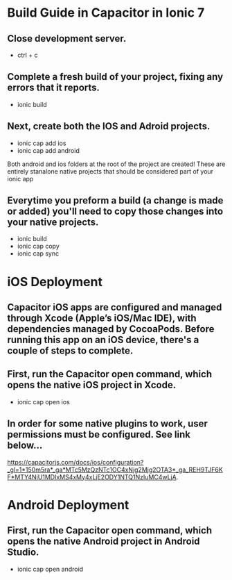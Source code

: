 # Build Guide in Capacitor in Ionic 7

## Close development server.

-   ctrl + c

## Complete a fresh build of your project, fixing any errors that it reports.

-   ionic build

## Next, create both the IOS and Adroid projects.

-   ionic cap add ios
-   ionic cap add android

Both android and ios folders at the root of the project are created! These are entirely stanalone native projects that should be considered part of your ionic app

## Everytime you preform a build (a change is made or added) you'll need to copy those changes into your native projects.

-   ionic build
-   ionic cap copy
-   ionic cap sync

# iOS Deployment

## Capacitor iOS apps are configured and managed through Xcode (Apple’s iOS/Mac IDE), with dependencies managed by CocoaPods. Before running this app on an iOS device, there's a couple of steps to complete.

## First, run the Capacitor open command, which opens the native iOS project in Xcode.

-   ionic cap open ios

## In order for some native plugins to work, user permissions must be configured. See link below...

https://capacitorjs.com/docs/ios/configuration?_gl=1*150m5ra*_ga*MTc5MzQzNTc1OC4xNjg2Mjg2OTA3*_ga_REH9TJF6KF*MTY4NjU1MDIxMS4xMy4xLjE2ODY1NTQ1NzIuMC4wLjA.

# Android Deployment

## First, run the Capacitor open command, which opens the native Android project in Android Studio.

-   ionic cap open android
